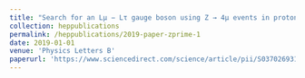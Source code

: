 ```yaml
---
title: "Search for an Lμ − Lτ gauge boson using Z → 4μ events in proton-proton collisions at 13 TeV"
collection: heppublications
permalink: /heppublications/2019-paper-zprime-1
date: 2019-01-01
venue: 'Physics Letters B'
paperurl: 'https://www.sciencedirect.com/science/article/pii/S037026931930214X'
---
```

